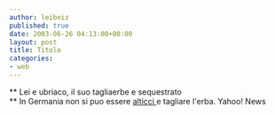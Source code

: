 ```yaml
---
author: leibniz
published: true
date: 2003-06-26 04:13:00+00:00
layout: post
title: Titolo
categories:
- web
---
```


   **   Lei e ubriaco, il suo tagliaerbe e sequestrato   
** In Germania non si puo essere  [ alticci ](http://story.news.yahoo.com/news?tmpl=story&cid=573&ncid=757&e=1&u=/nm/20030625/od_nm/odd_germany_lawnmower_dc)e tagliare l'erba. 
Yahoo! News
